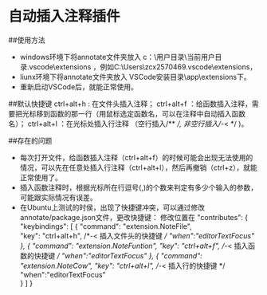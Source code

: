 # 自动插入注释插件

##使用方法
* windows环境下将annotate文件夹放入 c：\用户目录\当前用户目录\.vscode\extensions ，例如C:\Users\zcx2570469\.vscode\extensions，
* liunx环境下将annotate文件夹放入 VSCode安装目录\app\extensions下。
* 重新启动VSCode后，就能正常使用。

##默认快捷键
ctrl+alt+h : 在文件头插入注释；
ctrl+alt+f ：给函数插入注释，需要把光标移到函数的那一行（用鼠标选定函数名，可以在注释中自动插入函数名）；
ctrl+alt+l ：在光标处插入行注释 （空行插入/** */, 非空行插入/*-< */ )。

##存在的问题
* 每次打开文件，给函数插入注释（ctrl+alt+f）的时候可能会出现无法使用的情况，可以先在任意处插入行注释（ctrl+alt+l），然后再撤销（ctrl+z），就能正常使用了。
* 插入函数注释时，根据光标所在行逗号(,)的个数来判定有多少个输入的参数，可能跟实际情况有误差。
* 在Ubuntu上测试的时侯，出现了快捷键冲突，可以通过修改annotate/package.json文件，更改快捷键：
    修改位置在
    "contributes": {
        "keybindings": [
            {
                "command": "extension.NoteFile",   
                "key": "ctrl+alt+h",                 /*-< 插入文件头的快捷键 */
                "when":"editorTextFocus"
            },
            {
                "command": "extension.NoteFuntion",
                "key": "ctrl+alt+f",                  /*-< 插入函数的快捷键 */
                "when":"editorTextFocus"
            },
            {
                "command": "extension.NoteCow",
                "key": "ctrl+alt+l",        /*-< 插入行的快捷键 */
                "when":"editorTextFocus"    
            }
        ]
    }